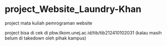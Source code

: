 # project_Website_Laundry-Khan
project mata kuliah pemrograman website 


project bisa di cek di pbw.ilkom.unej.ac.id/tib/tib212410102031 (kalau masih belum di takedown oleh pihak kampus)
